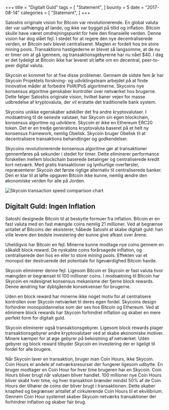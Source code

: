 +++
title = "Digitalt Guld"
tags = [
    "Statement",
]
bounty = 5
date = "2017-08-14"
categories = [
    "Statement",
]
+++

Satoshis originale vision for Bitcoin var revolutionerende. En global valuta der var uafhængig af lande, og ikke var bygget på tillid og inflation. Bitcoin skulle have været omdrejningspunkt for hele den finansielle verden. Denne vision har dog slået fejl. I stedet for at regere den nye decentraliserede verden, er Bitcoin selv blevet centraliseret. Magten er fordelt hos tre store mining pools. Transaktions hastigederne er blevet så langsomme, at de nu er timer om at gå igennem, og transaktionsgebyrerne har nu nået $40. I dag er det tydeligt at Bitcoin ikke har leveret sit løfte om en decentral, peer-to-peer digital valuta.

Skycoin er kommet for at fixe disse problemer. Gennem de sidste fem år har Skycoin Projektets forskning- og udviklingsteam arbejdet på at finde innovative måder at forbedre PoW/PoS algoritmerne. Skycoins nye konsensus algoritme genskaber kontroller over netværket hos brugerne. Dette følger Satoshis originale vision, hvilket baner vejen for masse udbredelse af kryptovaluta, der vil erstatte det traditionelle bank system.

Skycoins unikke egenskaber adskiller det fra andre kryptovalutaer. I modsætning til de seneste valutaer, har Skycoin sin egen blockchain, konsensus algoritme og udviklere. Skycoin er ikke en Ethereum ERC20 token. Det er en tredje generations kryptovaluta baseret på et helt ny konsensus framework, nemlig Obelisk. Skycoin bruger Obelisk til at decentralisere transaktions behandlinger og godkendelser.

Skycoins revolutionerende konsensus algoritme gør at transaktioner gennemføres på sekunder i stedet for timer. Dette eliminerer performance forskellen mellem blockchain baserede betalinger og centraliserede kredit kort netværk. Med gratis transaktioner og lynhurtige overførsler, repræsenterer Skycoin det første rigtige alternativ til centraliserede banker. Den er klar til at løfte opgaven Bitcoin ikke kunne, nemlig ændre den økonomiske verden for alle på Jorden.

![Skycoin transaction speed comparison chart](https://i.imgur.com/i0KNIIr.jpg)

## Digitalt Guld: Ingen Inflation

Satoshi designede Bitcoin til at beskytte formuer fra inflation. Bitcoin er en fast valuta med en fast mængde coins nemlig 21 millioner. Ved at begrænse antallet af Bitcoins der eksisterer, håbede Satoshi at skabe digitalt guld: han ville levere den bedste investering der kunne give afkast over årene.

Uheldigvis har Bitcoin en fejl. Minerne kunne modtage nye coins gennem en såkaldt block reward. De nyskabte coins forårsagede inflation, og centraliserede den hos en eller to store mining pools. Effekten var et monopol der destruerede det potentiale for ligeværdighed Bitcoin havde.

Skycoin eliminerer denne fejl. Ligesom Bitcoin er Skycoin er fast valuta hvor mængden er begrænset til 100 millioner coins. I modsætning til Bitcoin har Skycoin en redesignet konsensus mekanisme der fjerne block rewards. Denne ændring har dybtgående konsekvenser for brugerne.

Uden en block reward har minerne ikke noget motiv for at centralisere kontrollen over Skycoin netværket til deres egen fordel. Skycoins design forhindrer monopoldannelse som der ses hos Bitcoin og Ethereum. Ved at eliminere block rewards har Skycoin forhindret inflation og skaber en mere perfekt form for digitalt guld.

Skycoin eliminerer også transaktionsgebyrer. Ligesom block rewards plager transaktionsgebyrer andre kryptovalutaer ved at skabe økonomiske motiver. Minere kæmper for at øge gebyrer på bekostning af netværket. Uden gebyrer og block reward tilbyder Skycoin en investering der er ligeligt til fordel for alle brugere.

Når Skycoin laver en transaktion, bruger man Coin Hours, ikke Skycoin. Coin Hours er andele af netværksresurser der fungerer ligesom udbytte. En bruger modtager en Coin Hour for hver time brugeren har en Skycoin. Coin Hours bliver brugt når valutaen bliver handlet. 100 millioner nye Coin Hours bliver skabt hver time, og hver transaktion brænder mindst 50% af de Coin Hours der tilhører de coins der bliver brugt i transaktionen. Dette skaber knaphed og begrænser antallet af cirkulerende Coin Hours til et ekvilibrium. Gennem Coin Hour systemet skaber Skycoin netværks transaktioner der forhindrer inflation og skaber fair brug.
